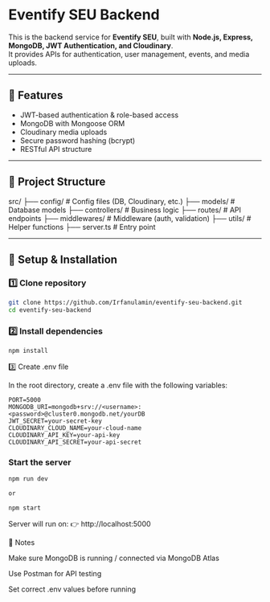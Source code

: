 # Eventify SEU Backend

This is the backend service for **Eventify SEU**, built with **Node.js, Express, MongoDB, JWT Authentication, and Cloudinary**.  
It provides APIs for authentication, user management, events, and media uploads.

---

## 🚀 Features

- JWT-based authentication & role-based access
- MongoDB with Mongoose ORM
- Cloudinary media uploads
- Secure password hashing (bcrypt)
- RESTful API structure

---

## 📂 Project Structure

src/
├── config/ # Config files (DB, Cloudinary, etc.)
├── models/ # Database models
├── controllers/ # Business logic
├── routes/ # API endpoints
├── middlewares/ # Middleware (auth, validation)
├── utils/ # Helper functions
├── server.ts # Entry point

---

## 🔧 Setup & Installation

### 1️⃣ Clone repository

```bash
git clone https://github.com/Irfanulamin/eventify-seu-backend.git
cd eventify-seu-backend

```

### 2️⃣ Install dependencies

```bash
npm install
```

3️⃣ Create .env file

In the root directory, create a .env file with the following variables:

```
PORT=5000
MONGODB_URI=mongodb+srv://<username>:<password>@cluster0.mongodb.net/yourDB
JWT_SECRET=your-secret-key
CLOUDINARY_CLOUD_NAME=your-cloud-name
CLOUDINARY_API_KEY=your-api-key
CLOUDINARY_API_SECRET=your-api-secret
```

### ️Start the server

```bash
npm run dev

or

npm start
```

Server will run on:
👉 http://localhost:5000

📌 Notes

Make sure MongoDB is running / connected via MongoDB Atlas

Use Postman for API testing

Set correct .env values before running
